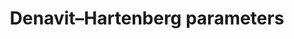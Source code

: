 ---
title: "Denavit–Hartenberg parameters"
excerpt: ""
permalink: /study/dh_parameters/
collection: study
---
